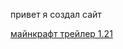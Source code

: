 
  привет я создал сайт
  

[майнкрафт трейлер 1.21](https://youtu.be/NG-5L34HqOs?si=8deQfwFwrlKvOrAP)
